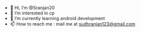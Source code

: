 - 👋 Hi, I’m @Sranjan20
- 👀 I’m interested in cp
- 🌱 I’m currently learning android development
- 📫 How to reach me : mail me at sudhranjan123@gmail.com
<!---
Sranjan20/Sranjan20 is a ✨ special ✨ repository because its `README.md` (this file) appears on your GitHub profile.
You can click the Preview link to take a look at your changes.
--->
